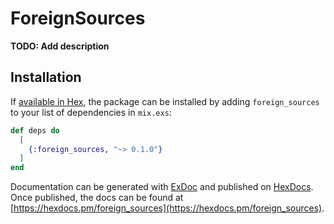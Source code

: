 # ForeignSources

**TODO: Add description**

## Installation

If [available in Hex](https://hex.pm/docs/publish), the package can be installed
by adding `foreign_sources` to your list of dependencies in `mix.exs`:

```elixir
def deps do
  [
    {:foreign_sources, "~> 0.1.0"}
  ]
end
```

Documentation can be generated with [ExDoc](https://github.com/elixir-lang/ex_doc)
and published on [HexDocs](https://hexdocs.pm). Once published, the docs can
be found at [https://hexdocs.pm/foreign_sources](https://hexdocs.pm/foreign_sources).


